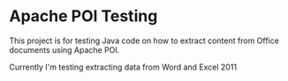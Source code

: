 # Apache POI Testing

This project is for testing Java code on how to extract content from  Office documents using Apache POI.  

Currently I'm testing extracting data from Word and Excel 2011 
